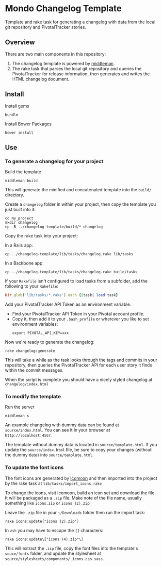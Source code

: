 # Mondo Changelog Template

Template and rake task for generating a changelog with data from the local git repository and PivotalTracker stories.

## Overview

There are two main components in this repository:

1. The changelog template is powered by [middleman](http://middlemanapp.com).
2. The rake task that parses the local git repository and queries the PivotalTracker for release information, then generates and writes the HTML changelog document.

## Install

Install gems

```shell
bundle
```

Install Bower Packages

```shell
bower install
```

## Use

### To generate a changelog for your project

Build the template

```shell
middleman build
```

This will generate the minified and concatenated template into the `build/` directory.

Create a `changelog` folder in within your project, then copy the template you just built into it:

```shell
cd my_project
mkdir changelog
cp -R ../changelog-template/build/* changelog
```

Copy the rake task into your project:

In a Rails app:
```shell
cp ../changelog-template/lib/tasks/changelog.rake lib/tasks
```

In a Backbone app:
```shell
cp ../changelog-template/lib/tasks/changelog.rake build/tasks
```

If your `Rakefile` isn't configured to load tasks from a subfolder, add the following to your `Rakefile`:
```ruby
Dir.glob('lib/tasks/*.rake').each {|task| load task}
```
Add your PivotalTracker API Token as an environment variable.

* Find your PivotalTracker API Token in your Pivotal account profile.
* Copy it, then add it to your `.bash_profile` or wherever you like to set environment variables:
  ```.bash_profile
  export PIVOTAL_API_KEY=xxx
  ```

Now we're ready to generate the changelog:
```shell
rake changelog:generate
```

This will take a while as the task looks through the tags and commits in your repository, then queries the PivotalTracker API for each user story it finds within the commit messages.

When the script is complete you should have a nicely styled changelog at `changelog/index.html`

### To modify the template

Run the server

```shell
middleman s
```

An example changelog with dummy data can be found at `source/index.html`. You can see it in your browser at `http://localhost:4567`.

The template without dummy data is located in `source/template.html`. If you update the `source/index.html` file, be sure to copy your changes (without the dummy data) into `source/template.html`.

### To update the font icons

The font icons are generated by [Icomoon](http://icomoon.io) and then imported into the project by the rake task at `lib/tasks/import_icons.rake`

To change the icons, visit Icomoon, build an icon set and download the file. It will be packaged as a `.zip` file. Make note of the file name, usually something like `icons.zip` or `icons (2).zip`

Leave the `.zip` file in your `~/Downloads` folder then run the import task:

```shell
rake icons:update["icons (2).zip"]
```

In `zsh` you may have to escape the `[]` characters:

```shell
rake icons:update\["icons (4).zip"\]
```

This will extract the `.zip` file, copy the font files into the template's `souce/fonts` folder, and update the stylesheet at `source/stylesheets/components/_icons.css.sass`.

